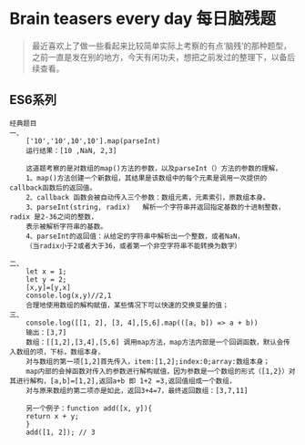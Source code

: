 
Brain teasers every day
每日脑残题
====
> 最近喜欢上了做一些看起来比较简单实际上考察的有点‘脑残’的那种题型，
> 之前一直是发在别的地方，今天有闲功夫，想把之前发过的整理下，以备后续查看。

ES6系列
-------
    经典题目   
    一、
        ['10','10',10',10'].map(parseInt)
        运行结果：[10 ,NaN, 2,3]

        这道题考察的是对数组的map()方法的参数，以及parseInt（）方法的参数的理解，
        1、map()方法创建一个新数组，其结果是该数组中的每个元素是调用一次提供的callback函数后的返回值。
        2、callback 函数会被自动传入三个参数：数组元素，元素索引，原数组本身。
        3、parseInt(string, radix)   解析一个字符串并返回指定基数的十进制整数， radix 是2-36之间的整数，
        表示被解析字符串的基数。
        4、parseInt的返回值：从给定的字符串中解析出一个整数，或者NaN，
        （当radix小于2或者大于36，或者第一个非空字符串不能转换为数字）

    二、
        let x = 1;
        let y = 2;
        [x,y]=[y,x]
        console.log(x,y)//2,1
        合理地使用数组的解构赋值，某些情况下可以快速的交换变量的值；
    三、
        console.log([[1, 2], [3, 4],[5,6].map(([a, b]) => a + b))
        输出：[3,7]
        数组：[[1,2],[3,4],[5,6] 调用map方法，map方法内部是一个回调函数，默认会传入数组的项，下标，数组本身，
        对与数组的第一项[1,2]首先传入，item:[1,2];index:0;array:数组本身；
        map内部的会掉函数对传入的参数进行解构赋值，因为参数是一个数组的形式（[1,2}）对其进行解构，[a,b]=[1,2],返回a+b 即 1+2 =3,返回值组成一个数组，
        对与原来数组的第二项亦是如此，返回3+4=7，最终返回数组：[3,7,11]
        
        另一个例子：function add([x, y]){
        return x + y;
        }
        add([1, 2]); // 3
        

        
        
